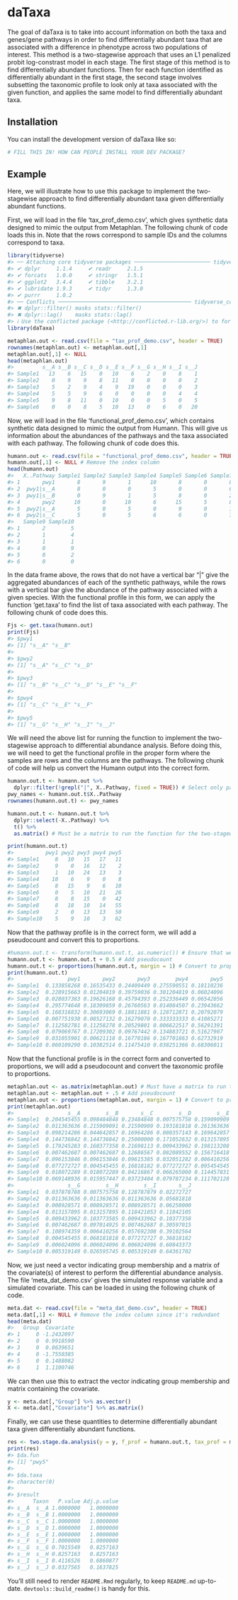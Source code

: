 
<!-- README.md is generated from README.Rmd. Please edit that file -->

# daTaxa

<!-- badges: start -->
<!-- badges: end -->

The goal of daTaxa is to take into account information on both the taxa
and genes/gene pathways in order to find differentially abundant taxa
that are associated with a difference in phenotype across two
populations of interest. This method is a two-stagewise approach that
uses an L1 penalized probit log-constrast model in each stage. The first
stage of this method is to find differentially abundant functions. Then
for each function identified as differentially abundant in the first
stage, the second stage involves subsetting the taxonomic profile to
look only at taxa associated with the given function, and applies the
same model to find differentially abundant taxa.

## Installation

You can install the development version of daTaxa like so:

``` r
# FILL THIS IN! HOW CAN PEOPLE INSTALL YOUR DEV PACKAGE?
```

## Example

Here, we will illustrate how to use this package to implement the
two-stagewise approach to find differentially abundant taxa given
differentially abundant functions.

First, we will load in the file ‘tax_prof_demo.csv’, which gives
synthetic data designed to mimic the output from Metaphlan. The
following chunk of code loads this in. Note that the rows correspond to
sample IDs and the columns correspond to taxa.

``` r
library(tidyverse)
#> ── Attaching core tidyverse packages ──────────────────────── tidyverse 2.0.0 ──
#> ✔ dplyr     1.1.4     ✔ readr     2.1.5
#> ✔ forcats   1.0.0     ✔ stringr   1.5.1
#> ✔ ggplot2   3.4.4     ✔ tibble    3.2.1
#> ✔ lubridate 1.9.3     ✔ tidyr     1.3.0
#> ✔ purrr     1.0.2     
#> ── Conflicts ────────────────────────────────────────── tidyverse_conflicts() ──
#> ✖ dplyr::filter() masks stats::filter()
#> ✖ dplyr::lag()    masks stats::lag()
#> ℹ Use the conflicted package (<http://conflicted.r-lib.org/>) to force all conflicts to become errors
library(daTaxa)

metaphlan.out <- read.csv(file = "tax_prof_demo.csv", header = TRUE)
rownames(metaphlan.out) <- metaphlan.out[,1]
metaphlan.out[,1] <- NULL
head(metaphlan.out)
#>         s__A s__B s__C s__D s__E s__F s__G s__H s__I s__J
#> Sample1   13    6   15    0   10    6    2    0    8    1
#> Sample2    0    9    9    8   11    0    0    0    0    2
#> Sample3    5    2    9    4    9   19    0    0    0    3
#> Sample4    5    5    9    6    0    0    0    0    4    4
#> Sample5    9    8   11    0   10    0    0    5    0    5
#> Sample6    0    0    8    5   10   13    0    6    0   20
```

Now, we will load in the file ‘functional_prof_demo.csv’, which contains
synthetic data designed to mimic the output from Humann. This will give
us information about the abundances of the pathways and the taxa
associated with each pathway. The following chunk of code does this.

``` r
humann.out <- read.csv(file = "functional_prof_demo.csv", header = TRUE)
humann.out[,1] <- NULL # Remove the index column
head(humann.out)
#>   X..Pathway Sample1 Sample2 Sample3 Sample4 Sample5 Sample6 Sample7 Sample8
#> 1       pwy1       8       9       1      10       8       0       8       8
#> 2  pwy1|s__A       8       0       0       5       0       0       6       8
#> 3  pwy1|s__B       0       9       1       5       8       0       2       0
#> 4       pwy2      10       0      10       6      15       5       8      18
#> 5  pwy2|s__A       5       0       5       0       9       0       1       0
#> 6  pwy2|s__C       5       0       5       6       6       0       7      10
#>   Sample9 Sample10
#> 1       2        5
#> 2       1        4
#> 3       1        1
#> 4       0        9
#> 5       0        2
#> 6       0        0
```

In the data frame above, the rows that do not have a vertical bar “\|”
give the aggregated abundances of each of the synthetic pathways, while
the rows with a vertical bar give the abundance of the pathway
associated with a given species. With the functional profile in this
form, we can apply the function ‘get.taxa’ to find the list of taxa
associated with each pathway. The following chunk of code does this.

``` r
Fjs <- get.taxa(humann.out)
print(Fjs)
#> $pwy1
#> [1] "s__A" "s__B"
#> 
#> $pwy2
#> [1] "s__A" "s__C" "s__D"
#> 
#> $pwy3
#> [1] "s__B" "s__C" "s__D" "s__E" "s__F"
#> 
#> $pwy4
#> [1] "s__C" "s__E" "s__F"
#> 
#> $pwy5
#> [1] "s__G" "s__H" "s__I" "s__J"
```

We will need the above list for running the function to implement the
two-stagewise approach to differential abundance analysis. Before doing
this, we will need to get the functional profile in the proper form
where the samples are rows and the columns are the pathways. The
following chunk of code will help us convert the Humann output into the
correct form.

``` r
humann.out.t <- humann.out %>%
  dplyr::filter(!grepl("|", X..Pathway, fixed = TRUE)) # Select only pathways giving total counts
pwy_names <- humann.out.t$X..Pathway
rownames(humann.out.t) <- pwy_names

humann.out.t <- humann.out.t %>%
  dplyr::select(-X..Pathway) %>%
  t() %>%
  as.matrix() # Must be a matrix to run the function for the two-stagewise method

print(humann.out.t)
#>          pwy1 pwy2 pwy3 pwy4 pwy5
#> Sample1     8   10   15   17   11
#> Sample2     9    0   16   12    2
#> Sample3     1   10   24   13    3
#> Sample4    10    6    9    0    8
#> Sample5     8   15    9    6   10
#> Sample6     0    5   10   21   26
#> Sample7     8    8   15    0   42
#> Sample8     8   18   10   14   55
#> Sample9     2    0   13   13   50
#> Sample10    5    9   10    3   62
```

Now that the pathway profile is in the correct form, we will add a
pseudocount and convert this to proportions.

``` r
#humann.out.t <- transform(humann.out.t, as.numeric()) # Ensure that we have numerics
humann.out.t <- humann.out.t + 0.5 # Add pseudocount
humann.out.t <- proportions(humann.out.t, margin = 1) # Convert to proportions
print(humann.out.t)
#>                 pwy1       pwy2       pwy3        pwy4       pwy5
#> Sample1  0.133858268 0.16535433 0.24409449 0.275590551 0.18110236
#> Sample2  0.228915663 0.01204819 0.39759036 0.301204819 0.06024096
#> Sample3  0.028037383 0.19626168 0.45794393 0.252336449 0.06542056
#> Sample4  0.295774648 0.18309859 0.26760563 0.014084507 0.23943662
#> Sample5  0.168316832 0.30693069 0.18811881 0.128712871 0.20792079
#> Sample6  0.007751938 0.08527132 0.16279070 0.333333333 0.41085271
#> Sample7  0.112582781 0.11258278 0.20529801 0.006622517 0.56291391
#> Sample8  0.079069767 0.17209302 0.09767442 0.134883721 0.51627907
#> Sample9  0.031055901 0.00621118 0.16770186 0.167701863 0.62732919
#> Sample10 0.060109290 0.10382514 0.11475410 0.038251366 0.68306011
```

Now that the functional profile is in the correct form and converted to
proportions, we will add a pseudocount and convert the taxonomic profile
to proportions.

``` r
metaphlan.out <- as.matrix(metaphlan.out) # Must have a matrix to run the function for the two-stagewise method
metaphlan.out <- metaphlan.out + .5 # Add pseudocount
metaphlan.out <- proportions(metaphlan.out, margin = 1) # Convert to proportions
print(metaphlan.out)
#>                 s__A        s__B       s__C        s__D        s__E        s__F
#> Sample1  0.204545455 0.098484848 0.23484848 0.007575758 0.159090909 0.098484848
#> Sample2  0.011363636 0.215909091 0.21590909 0.193181818 0.261363636 0.011363636
#> Sample3  0.098214286 0.044642857 0.16964286 0.080357143 0.169642857 0.348214286
#> Sample4  0.144736842 0.144736842 0.25000000 0.171052632 0.013157895 0.013157895
#> Sample5  0.179245283 0.160377358 0.21698113 0.009433962 0.198113208 0.009433962
#> Sample6  0.007462687 0.007462687 0.12686567 0.082089552 0.156716418 0.201492537
#> Sample7  0.096153846 0.096153846 0.09615385 0.032051282 0.006410256 0.108974359
#> Sample8  0.077272727 0.004545455 0.16818182 0.077272727 0.095454545 0.059090909
#> Sample9  0.018072289 0.018072289 0.04216867 0.066265060 0.114457831 0.114457831
#> Sample10 0.069148936 0.015957447 0.03723404 0.079787234 0.111702128 0.005319149
#>                 s__G        s__H        s__I       s__J
#> Sample1  0.037878788 0.007575758 0.128787879 0.02272727
#> Sample2  0.011363636 0.011363636 0.011363636 0.05681818
#> Sample3  0.008928571 0.008928571 0.008928571 0.06250000
#> Sample4  0.013157895 0.013157895 0.118421053 0.11842105
#> Sample5  0.009433962 0.103773585 0.009433962 0.10377358
#> Sample6  0.007462687 0.097014925 0.007462687 0.30597015
#> Sample7  0.108974359 0.006410256 0.057692308 0.39102564
#> Sample8  0.004545455 0.068181818 0.077272727 0.36818182
#> Sample9  0.006024096 0.006024096 0.006024096 0.60843373
#> Sample10 0.005319149 0.026595745 0.005319149 0.64361702
```

Now, we just need a vector indicating group membership and a matrix of
the covariate(s) of interest to perform the differential abundance
analysis. The file ‘meta_dat_demo.csv’ gives the simulated response
variable and a simulated covariate. This can be loaded in using the
following chunk of code.

``` r
meta.dat <- read.csv(file = "meta_dat_demo.csv", header = TRUE)
meta.dat[,1] <- NULL # Remove the index column since it's redundant
head(meta.dat)
#>   Group  Covariate
#> 1     0 -1.2432097
#> 2     0  0.9918590
#> 3     0  0.8639651
#> 4     0 -1.7550385
#> 5     0  0.1488082
#> 6     1  1.1100746
```

We can then use this to extract the vector indicating group membership
and matrix containing the covariate.

``` r
y <- meta.dat[,"Group"] %>% as.vector()
X <- meta.dat[,"Covariate"] %>% as.matrix()
```

Finally, we can use these quantities to determine differentially
abundant taxa given differentially abundant functions.

``` r
res <- two.stage.da.analysis(y = y, f_prof = humann.out.t, tax_prof = metaphlan.out, Fjs = Fjs, x = X)
print(res)
#> $da.fun
#> [1] "pwy5"
#> 
#> $da.taxa
#> character(0)
#> 
#> $result
#>      Taxon   P.value Adj.p.value
#> s__A  s__A 1.0000000   1.0000000
#> s__B  s__B 1.0000000   1.0000000
#> s__C  s__C 1.0000000   1.0000000
#> s__D  s__D 1.0000000   1.0000000
#> s__E  s__E 1.0000000   1.0000000
#> s__F  s__F 1.0000000   1.0000000
#> s__G  s__G 0.7015549   0.8257163
#> s__H  s__H 0.8257163   0.8257163
#> s__I  s__I 0.4116526   0.6860877
#> s__J  s__J 0.0327565   0.1637825
```

You’ll still need to render `README.Rmd` regularly, to keep `README.md`
up-to-date. `devtools::build_readme()` is handy for this.
